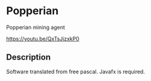 # Popperian
Popperian mining agent

  https://youtu.be/QxTsJjzxkP0

## Description
Software translated from free pascal.
Javafx is required.
